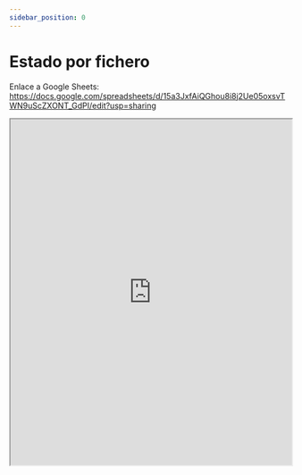 ```yaml
---
sidebar_position: 0
---
```


# Estado por fichero

Enlace a Google Sheets:
https://docs.google.com/spreadsheets/d/15a3JxfAiQGhou8i8j2Ue05oxsvTWN9uScZXONT_GdPI/edit?usp=sharing

<iframe src="https://docs.google.com/spreadsheets/d/e/2PACX-1vQPtZqnWdmOKzetrMcHrBp87F-JJnMBwT6opOD3mAK4gMp9Y7Y3Bpdh0XANFjRTnvvC83aAw3TyLK8b/pubhtml?gid=1353577474&amp;single=true&amp;widget=true&amp;headers=false" height="620px" width="100%"></iframe>